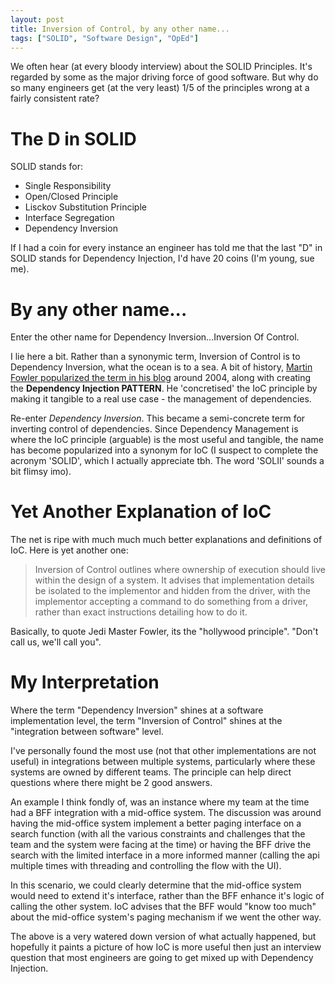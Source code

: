 ```yaml
---
layout: post
title: Inversion of Control, by any other name...
tags: ["SOLID", "Software Design", "OpEd"]
---
```


We often hear (at every bloody interview) about the SOLID Principles. It's regarded by some as the major driving force of good software. But why do so many engineers get (at the very least) 1/5 of the principles wrong at a fairly consistent rate?

# The D in SOLID

SOLID stands for:
- Single Responsibility
- Open/Closed Principle
- Lisckov Substitution Principle
- Interface Segregation
- Dependency Inversion


If I had a coin for every instance an engineer has told me that the last "D" in SOLID stands for Dependency Injection, I'd have 20 coins (I'm young, sue me).

# By any other name...

Enter the other name for Dependency Inversion...Inversion Of Control.

I lie here a bit. Rather than a synonymic term, Inversion of Control is to Dependency Inversion, what the ocean is to a sea. A bit of history, [Martin Fowler popularized the term in his blog](https://martinfowler.com/articles/injection.html) around 2004, along with creating the **Dependency Injection PATTERN**. He 'concretised' the IoC principle by making it tangible to a real use case - the management of dependencies.

Re-enter *Dependency Inversion*. This became a semi-concrete term for inverting control of dependencies. Since Dependency Management is where the IoC principle (arguable) is the most useful and tangible, the name has become popularized into a synonym for IoC (I suspect to complete the acronym 'SOLID', which I actually appreciate tbh. The word 'SOLII' sounds a bit flimsy imo).

# Yet Another Explanation of IoC  

The net is ripe with much much much better explanations and definitions of IoC. Here is yet another one:

> Inversion of Control outlines where ownership of execution should live within the design of a system. It advises that implementation details be isolated to the implementor and hidden from the driver, with the implementor accepting a command to do something from a driver, rather than exact instructions detailing how to do it.

Basically, to quote Jedi Master Fowler, its the "hollywood principle". "Don't call us, we'll call you".

# My Interpretation

Where the term "Dependency Inversion" shines at a software implementation level, the term "Inversion of Control" shines at the "integration between software" level. 

I've personally found the most use (not that other implementations are not useful) in integrations between multiple systems, particularly where these systems are owned by different teams. The principle can help direct questions where there might be 2 good answers.

An example I think fondly of, was an instance where my team at the time had a BFF integration with a mid-office system. The discussion was around having the mid-office system implement a better paging interface on a search function (with all the various constraints and challenges that the team and the system were facing at the time) or having the BFF drive the search with the limited interface in a more informed manner (calling the api multiple times with threading and controlling the flow with the UI).

In this scenario, we could clearly determine that the mid-office system would need to extend it's interface, rather than the BFF enhance it's logic of calling the other system. IoC advises that the BFF would "know too much" about the mid-office system's paging mechanism if we went the other way.

The above is a very watered down version of what actually happened, but hopefully it paints a picture of how IoC is more useful then just an interview question that most engineers are going to get mixed up with Dependency Injection.
